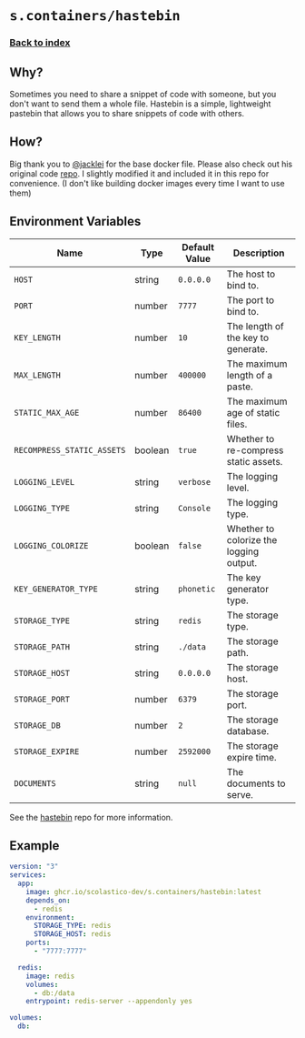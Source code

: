 # `s.containers/hastebin`

### [Back to index](../../README.md)

## Why?

Sometimes you need to share a snippet of code with someone,
but you don't want to send them a whole file. Hastebin is a
simple, lightweight pastebin that allows you to share snippets
of code with others.

## How?

Big thank you to [@jacklei](https://github.com/jacklei) for the
base docker file. Please also check out his original code
[repo](https://github.com/jacklei/hastebin). I slightly modified
it and included it in this repo for convenience. (I don't like
building docker images every time I want to use them)

## Environment Variables

| Name                       | Type    | Default Value | Description                                                    |
|----------------------------|---------|---------------|----------------------------------------------------------------|
| `HOST`                     | string  | `0.0.0.0`     | The host to bind to.                                           |
| `PORT`                     | number  | `7777`        | The port to bind to.                                           |
| `KEY_LENGTH`               | number  | `10`          | The length of the key to generate.                             |
| `MAX_LENGTH`               | number  | `400000`      | The maximum length of a paste.                                 |
| `STATIC_MAX_AGE`           | number  | `86400`       | The maximum age of static files.                               |
| `RECOMPRESS_STATIC_ASSETS` | boolean | `true`        | Whether to re-compress static assets.                          |
| `LOGGING_LEVEL`            | string  | `verbose`     | The logging level.                                             |
| `LOGGING_TYPE`             | string  | `Console`     | The logging type.                                              |
| `LOGGING_COLORIZE`         | boolean | `false`       | Whether to colorize the logging output.                        |
| `KEY_GENERATOR_TYPE`       | string  | `phonetic`    | The key generator type.                                        |
| `STORAGE_TYPE`             | string  | `redis`       | The storage type.                                              |
| `STORAGE_PATH`             | string  | `./data`      | The storage path.                                              |
| `STORAGE_HOST`             | string  | `0.0.0.0`     | The storage host.                                              |
| `STORAGE_PORT`             | number  | `6379`        | The storage port.                                              |
| `STORAGE_DB`               | number  | `2`           | The storage database.                                          |
| `STORAGE_EXPIRE`           | number  | `2592000`     | The storage expire time.                                       |
| `DOCUMENTS`                | string  | `null`        | The documents to serve.                                        |

See the [hastebin](https://github.com/toptal/haste-server) repo for more information.

## Example

```yaml
version: "3"
services:
  app:
    image: ghcr.io/scolastico-dev/s.containers/hastebin:latest
    depends_on:
      - redis
    environment:
      STORAGE_TYPE: redis
      STORAGE_HOST: redis
    ports:
      - "7777:7777"

  redis:
    image: redis
    volumes:
      - db:/data
    entrypoint: redis-server --appendonly yes

volumes:
  db:
```
